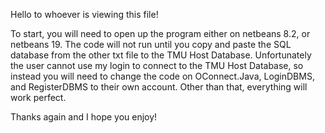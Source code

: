 Hello to whoever is viewing this file!

To start, you will need to open up the program either on netbeans 8.2, or netbeans 19. The code will not run until you copy and paste the SQL database from the other txt file to the TMU Host Database.
Unfortunately the user cannot use my login to connect to the TMU Host Database, so instead you will need to change the code on OConnect.Java, LoginDBMS, and RegisterDBMS to their own account.
Other than that, everything will work perfect.

Thanks again and I hope you enjoy!
